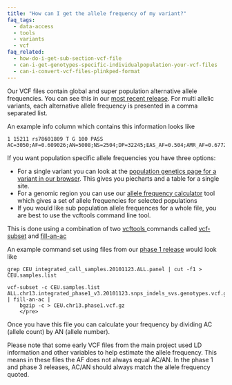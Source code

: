 ```yaml
---
title: "How can I get the allele frequency of my variant?"
faq_tags:
  - data-access
  - tools
  - variants
  - vcf
faq_related:
  - how-do-i-get-sub-section-vcf-file
  - can-i-get-genotypes-specific-individualpopulation-your-vcf-files
  - can-i-convert-vcf-files-plinkped-format
---
```

                    

Our VCF files contain global and super population alternative allele frequencies. You can see this in our [most recent release](ftp://ftp.1000genomes.ebi.ac.uk/vol1/ftp/release/20130502/). For multi allelic variants, each alternative allele frequency is presented in a comma separated list.

An example info column which contains this information looks like

    1 15211 rs78601809 T G 100 PASS AC=3050;AF=0.609026;AN=5008;NS=2504;DP=32245;EAS_AF=0.504;AMR_AF=0.6772;AFR_AF=0.5371;EUR_AF=0.7316;SAS_AF=0.6401;AA=t|||;VT=SNP

If you want population specific allele frequencies you have three options:
* For a single variant you can look at the [population genetics page for a variant in our browser]({{site.browser_url}}/Homo_sapiens/Variation/Population?r=1:14711-15711;source=dbSNP;v=rs78601809;vdb=variation;vf=22041749). This gives you piecharts and a table for a single site.
* For a genomic region you can use our [allele frequency calculator](/allele-frequency-calculator-documentation) tool which gives a set of allele frequencies for selected populations
* If you would like sub population allele frequences for a whole file, you are best to use the vcftools command line tool.

This is done using a combination of two [vcftools ](http://vcftools.sourceforge.net/) commands called [vcf-subset](http://vcftools.sourceforge.net/perl_module.html#vcf-subset) and [fill-an-ac](http://vcftools.sourceforge.net/perl_module.html#fill-an-ac)

An example command set using files from our [phase 1 release](http://ftp.1000genomes.ebi.ac.uk/vol1/ftp/phase1/analysis_results/integrated_call_sets/) would look like 

    grep CEU integrated_call_samples.20101123.ALL.panel | cut -f1 > CEU.samples.list

    vcf-subset -c CEU.samples.list ALL.chr13.integrated_phase1_v3.20101123.snps_indels_svs.genotypes.vcf.gz | fill-an-ac |
        bgzip -c > CEU.chr13.phase1.vcf.gz
        </pre>

Once you have this file you can calculate your frequency by dividing AC (allele count) by AN (allele number). 

Please note that some early VCF files from the main project used LD information and other variables to help estimate the allele frequency. This means in these files the AF does not always equal AC/AN. In the phase 1 and phase 3 releases, AC/AN should always match the allele frequency quoted.

